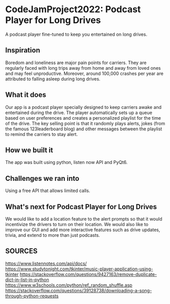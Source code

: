 # CodeJamProject2022: Podcast Player for Long Drives

A podcast player fine-tuned to keep you entertained on long drives.

## Inspiration
Boredom and loneliness are major pain points for carriers. They are regularly faced with long trips away from home and away from loved ones and may feel unproductive. Moreover, around 100,000 crashes per year are attributed to falling asleep during long drives.

## What it does
Our app is a podcast player specially designed to keep carriers awake and entertained during the drive. The player automatically sets up a queue based on user preferences and creates a personalized playlist for the time of the drive. The key selling point is that it randomly plays alerts, jokes (from the famous 123leaderboard blog) and other messages between the playlist to remind the carriers to stay alert.

## How we built it
The app was built using python, listen now API and PyQt6.

## Challenges we ran into
Using a free API that allows limited calls.

## What's next for Podcast Player for Long Drives
We would like to add a location feature to the alert prompts so that it would incentivize the drivers to turn on their location. We would also like to improve our GUI and add more interactive features such as drive updates, trivia, and extend to more than just podcasts.

## SOURCES
https://www.listennotes.com/api/docs/
https://www.studytonight.com/tkinter/music-player-application-using-tkinter
https://stackoverflow.com/questions/9427163/remove-duplicate-dict-in-list-in-python
https://www.w3schools.com/python/ref_random_shuffle.asp
https://stackoverflow.com/questions/39128738/downloading-a-song-through-python-requests
